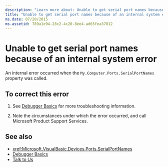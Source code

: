 ```yaml
---
description: "Learn more about: Unable to get serial port names because of an internal system error"
title: "Unable to get serial port names because of an internal system error"
ms.date: 07/20/2015
ms.assetid: 789a1e94-28c2-4c20-8ee4-ad65fea37812
---
```

# Unable to get serial port names because of an internal system error

An internal error occurred when the `My.Computer.Ports.SerialPortNames` property was called.  
  
## To correct this error  
  
1. See [Debugger Basics](/visualstudio/debugger/debugger-basics) for more troubleshooting information.  
  
2. Note the circumstances under which the error occurred, and call Microsoft Product Support Services.  
  
## See also

- <xref:Microsoft.VisualBasic.Devices.Ports.SerialPortNames>
- [Debugger Basics](/visualstudio/debugger/debugger-basics)
- [Talk to Us](/visualstudio/ide/feedback-options)
